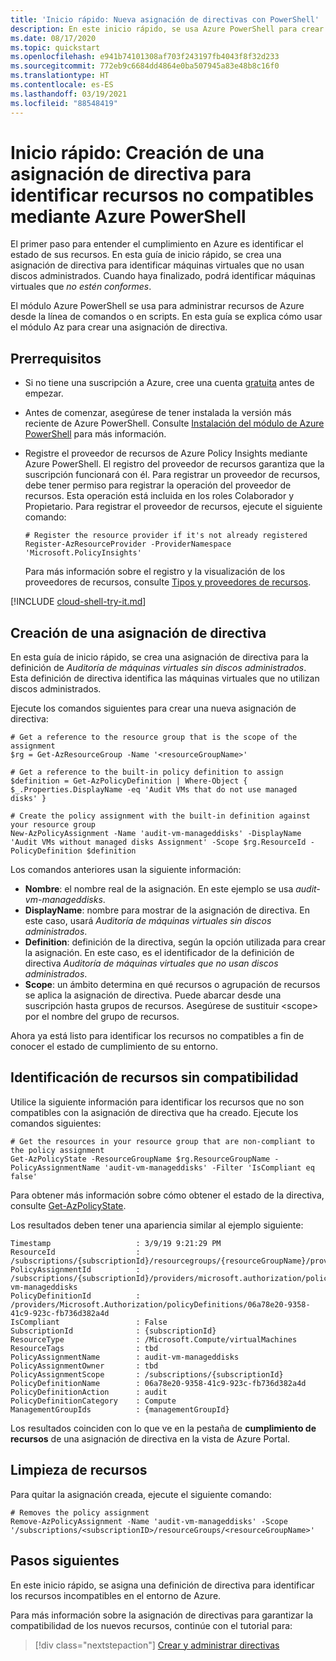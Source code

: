 ```yaml
---
title: 'Inicio rápido: Nueva asignación de directivas con PowerShell'
description: En este inicio rápido, se usa Azure PowerShell para crear una asignación de Azure Policy para identificar recursos no compatibles.
ms.date: 08/17/2020
ms.topic: quickstart
ms.openlocfilehash: e941b74101308af703f243197fb4043f8f32d233
ms.sourcegitcommit: 772eb9c6684dd4864e0ba507945a83e48b8c16f0
ms.translationtype: HT
ms.contentlocale: es-ES
ms.lasthandoff: 03/19/2021
ms.locfileid: "88548419"
---
```

# <a name="quickstart-create-a-policy-assignment-to-identify-non-compliant-resources-using-azure-powershell"></a>Inicio rápido: Creación de una asignación de directiva para identificar recursos no compatibles mediante Azure PowerShell

El primer paso para entender el cumplimiento en Azure es identificar el estado de sus recursos. En esta guía de inicio rápido, se crea una asignación de directiva para identificar máquinas virtuales que no usan discos administrados. Cuando haya finalizado, podrá identificar máquinas virtuales que _no estén conformes_.

El módulo Azure PowerShell se usa para administrar recursos de Azure desde la línea de comandos o en scripts.
En esta guía se explica cómo usar el módulo Az para crear una asignación de directiva.

## <a name="prerequisites"></a>Prerrequisitos

- Si no tiene una suscripción a Azure, cree una cuenta [gratuita](https://azure.microsoft.com/free/) antes de empezar.

- Antes de comenzar, asegúrese de tener instalada la versión más reciente de Azure PowerShell. Consulte [Instalación del módulo de Azure PowerShell](/powershell/azure/install-az-ps) para más información.

- Registre el proveedor de recursos de Azure Policy Insights mediante Azure PowerShell. El registro del proveedor de recursos garantiza que la suscripción funcionará con él. Para registrar un proveedor de recursos, debe tener permiso para registrar la operación del proveedor de recursos. Esta operación está incluida en los roles Colaborador y Propietario. Para registrar el proveedor de recursos, ejecute el siguiente comando:

  ```azurepowershell-interactive
  # Register the resource provider if it's not already registered
  Register-AzResourceProvider -ProviderNamespace 'Microsoft.PolicyInsights'
  ```

  Para más información sobre el registro y la visualización de los proveedores de recursos, consulte [Tipos y proveedores de recursos](../../azure-resource-manager/management/resource-providers-and-types.md).

[!INCLUDE [cloud-shell-try-it.md](../../../includes/cloud-shell-try-it.md)]

## <a name="create-a-policy-assignment"></a>Creación de una asignación de directiva

En esta guía de inicio rápido, se crea una asignación de directiva para la definición de _Auditoría de máquinas virtuales sin discos administrados_. Esta definición de directiva identifica las máquinas virtuales que no utilizan discos administrados.

Ejecute los comandos siguientes para crear una nueva asignación de directiva:

```azurepowershell-interactive
# Get a reference to the resource group that is the scope of the assignment
$rg = Get-AzResourceGroup -Name '<resourceGroupName>'

# Get a reference to the built-in policy definition to assign
$definition = Get-AzPolicyDefinition | Where-Object { $_.Properties.DisplayName -eq 'Audit VMs that do not use managed disks' }

# Create the policy assignment with the built-in definition against your resource group
New-AzPolicyAssignment -Name 'audit-vm-manageddisks' -DisplayName 'Audit VMs without managed disks Assignment' -Scope $rg.ResourceId -PolicyDefinition $definition
```

Los comandos anteriores usan la siguiente información:

- **Nombre**: el nombre real de la asignación. En este ejemplo se usa _audit-vm-manageddisks_.
- **DisplayName**: nombre para mostrar de la asignación de directiva. En este caso, usará _Auditoría de máquinas virtuales sin discos administrados_.
- **Definition**: definición de la directiva, según la opción utilizada para crear la asignación. En este caso, es el identificador de la definición de directiva _Auditoría de máquinas virtuales que no usan discos administrados_.
- **Scope**: un ámbito determina en qué recursos o agrupación de recursos se aplica la asignación de directiva. Puede abarcar desde una suscripción hasta grupos de recursos. Asegúrese de sustituir &lt;scope&gt; por el nombre del grupo de recursos.

Ahora ya está listo para identificar los recursos no compatibles a fin de conocer el estado de cumplimiento de su entorno.

## <a name="identify-non-compliant-resources"></a>Identificación de recursos sin compatibilidad

Utilice la siguiente información para identificar los recursos que no son compatibles con la asignación de directiva que ha creado. Ejecute los comandos siguientes:

```azurepowershell-interactive
# Get the resources in your resource group that are non-compliant to the policy assignment
Get-AzPolicyState -ResourceGroupName $rg.ResourceGroupName -PolicyAssignmentName 'audit-vm-manageddisks' -Filter 'IsCompliant eq false'
```

Para obtener más información sobre cómo obtener el estado de la directiva, consulte [Get-AzPolicyState](/powershell/module/az.policyinsights/Get-AzPolicyState).

Los resultados deben tener una apariencia similar al ejemplo siguiente:

```output
Timestamp                   : 3/9/19 9:21:29 PM
ResourceId                  : /subscriptions/{subscriptionId}/resourcegroups/{resourceGroupName}/providers/Microsoft.Compute/virtualMachines/{vmId}
PolicyAssignmentId          : /subscriptions/{subscriptionId}/providers/microsoft.authorization/policyassignments/audit-vm-manageddisks
PolicyDefinitionId          : /providers/Microsoft.Authorization/policyDefinitions/06a78e20-9358-41c9-923c-fb736d382a4d
IsCompliant                 : False
SubscriptionId              : {subscriptionId}
ResourceType                : /Microsoft.Compute/virtualMachines
ResourceTags                : tbd
PolicyAssignmentName        : audit-vm-manageddisks
PolicyAssignmentOwner       : tbd
PolicyAssignmentScope       : /subscriptions/{subscriptionId}
PolicyDefinitionName        : 06a78e20-9358-41c9-923c-fb736d382a4d
PolicyDefinitionAction      : audit
PolicyDefinitionCategory    : Compute
ManagementGroupIds          : {managementGroupId}
```

Los resultados coinciden con lo que ve en la pestaña de **cumplimiento de recursos** de una asignación de directiva en la vista de Azure Portal.

## <a name="clean-up-resources"></a>Limpieza de recursos

Para quitar la asignación creada, ejecute el siguiente comando:

```azurepowershell-interactive
# Removes the policy assignment
Remove-AzPolicyAssignment -Name 'audit-vm-manageddisks' -Scope '/subscriptions/<subscriptionID>/resourceGroups/<resourceGroupName>'
```

## <a name="next-steps"></a>Pasos siguientes

En este inicio rápido, se asigna una definición de directiva para identificar los recursos incompatibles en el entorno de Azure.

Para más información sobre la asignación de directivas para garantizar la compatibilidad de los nuevos recursos, continúe con el tutorial para:

> [!div class="nextstepaction"]
> [Crear y administrar directivas](./tutorials/create-and-manage.md)